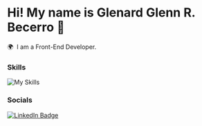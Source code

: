 Hi! My name is Glenard Glenn R. Becerro 👋
========================================================================================================================================

🌍  I am a Front-End Developer.
<br/>

### Skills
![My Skills](https://skillicons.dev/icons?i=html,css,js,bootstrap,tailwind,vscode,vite,git,github,bitbucket,netlify,nodejs,express,mongodb,npm,pnpm,py,regex,postman,cpp,discord)
<br/>


### Socials

<div id="badges">
  <a href="https://www.linkedin.com/in/glenard-glenn-becerro-875328282/" target="_blank">
    <img src="https://img.shields.io/badge/LinkedIn-blue?style=for-the-badge&logo=linkedin&logoColor=white" alt="LinkedIn Badge"/>
  </a>
</div>
